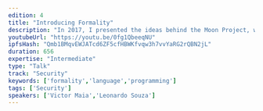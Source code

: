 ```yaml
---
edition: 4
title: "Introducing Formality"
description: "In 2017, I presented the ideas behind the Moon Project, which aims to create a blazingly fast and secure decentralized browser for DApps. In this talk, I'll highlight advancements towards this goal, highlighting Formality, a massively parallel programming language featuring formal proofs and smart contracts, and the FVM, a decentralized virtual machine dedicated to running functional programs with much lower gas costs using the so-called Abstract Algorithm."
youtubeUrl: "https://youtu.be/0fg1QbeeqNU"
ipfsHash: "Qmb1BMqvEWJATcd6ZF5cfHBWKfvqw3h7vvYaRG2rQBN2jL"
duration: 656
expertise: "Intermediate"
type: "Talk"
track: "Security"
keywords: ['formality','language','programming']
tags: ['Security']
speakers: ['Victor Maia','Leonardo Souza']
---
```


